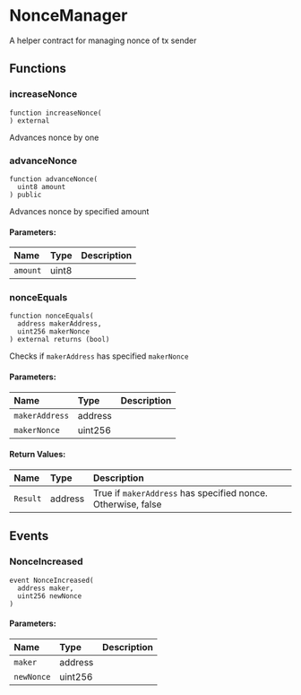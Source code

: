 # NonceManager

A helper contract for managing nonce of tx sender



## Functions
### increaseNonce
```solidity
function increaseNonce(
) external
```
Advances nonce by one



### advanceNonce
```solidity
function advanceNonce(
  uint8 amount
) public
```
Advances nonce by specified amount

#### Parameters:
| Name | Type | Description                                                          |
| :--- | :--- | :------------------------------------------------------------------- |
|`amount` | uint8 | 


### nonceEquals
```solidity
function nonceEquals(
  address makerAddress,
  uint256 makerNonce
) external returns (bool)
```
Checks if `makerAddress` has specified `makerNonce`


#### Parameters:
| Name | Type | Description                                                          |
| :--- | :--- | :------------------------------------------------------------------- |
|`makerAddress` | address | 
|`makerNonce` | uint256 | 

#### Return Values:
| Name                           | Type          | Description                                                                  |
| :----------------------------- | :------------ | :--------------------------------------------------------------------------- |
|`Result`| address | True if `makerAddress` has specified nonce. Otherwise, false
## Events
### NonceIncreased
```solidity
event NonceIncreased(
  address maker,
  uint256 newNonce
)
```


#### Parameters:
| Name | Type | Description                                                          |
| :--- | :--- | :------------------------------------------------------------------- |
|`maker` | address | 
|`newNonce` | uint256 | 

